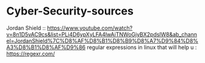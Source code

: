 # Cyber-Security-sources
Jordan Shield ::
https://www.youtube.com/watch?v=8n1D5vAC9cs&list=PLi4D6ypXyLFA4lwAiTNWoGjyBX2pdslW8&ab_channel=JordanShield%7C%D8%AF%D8%B1%D8%B9%D8%A7%D9%84%D8%A3%D8%B1%D8%AF%D9%86
regular expressions in linux that will help u : 
https://regexr.com/
